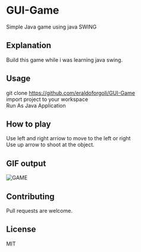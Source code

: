 # GUI-Game
Simple Java game using java SWING

## Explanation
Build this game while i was learning java swing.



## Usage

git clone https://github.com/eraldoforgoli/GUI-Game  
import project to your workspace    
Run As Java Application  

## How to play
Use left and right arriow to move to the left or right  
Use up arrow to shoot at the object.

## GIF output
![GAME](https://s2.gifyu.com/images/game5ea1de4dc50b93dd.gif) 

## Contributing
Pull requests are welcome. 


## License
MIT

